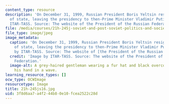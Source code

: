 ```yaml
---
content_type: resource
description: 'On December 31, 1999, Russian President Boris Yeltsin resigned as head
  of state, leaving the presidency to then-Prime Minister Vladimir Putin. Image by
  ITAR-TASS. Source: The website of the President of the Russian Federation.'
file: /media/courses/21h-245j-soviet-and-post-soviet-politics-and-society-1917-to-the-present-spring-2016/3f8d6aa7a4f244b80e10fcea2522c28d_21h-245js16.jpg
file_type: image/jpeg
image_metadata:
  caption: 'On December 31, 1999, Russian President Boris Yeltsin resigned as head
    of state, leaving the presidency to then-Prime Minister Vladimir Putin. (Image
    by ITAR-TASS. Source: The website of [the President of the Russian Federation](http://en.kremlin.ru/).)'
  credit: 'Image by ITAR-TASS. Source: The website of the President of the Russian
    Federation.'
  image-alt: A grey-haired gentleman wearing a fur hat and black overcoat, raises
    his hand in a wave.
learning_resource_types: []
ocw_type: OCWImage
resourcetype: Image
title: 21h-245js16.jpg
uid: 3f8d6aa7-a4f2-44b8-0e10-fcea2522c28d
---
```

